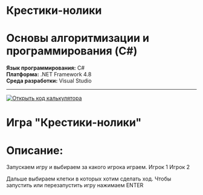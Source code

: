 # Крестики-нолики 
# Основы алгоритмизации и программирования (C#)

 
**Язык программирования:** C#  
**Платформа:** .NET Framework 4.8  
**Среда разработки:** Visual Studio  

---


[![Открыть код калькулятора](https://img.shields.io/badge/Код-Крестики-нолики)](https://github.com/FallCracka/chalenge/blob/main/%D0%BA%D1%80%D0%B5%D1%81%D1%82%D0%B8%D0%BA%D0%B8%20%D0%BD%D0%BE%D0%BB%D0%B8%D0%BA%D0%B8/Program.cs)  


# Игра "Крестики-нолики"
# Описание:

Запускаем игру и выбираем за какого игрока играем.
Игрок 1
Игрок 2

Дальше выбираем клетки в которых хотим сделать ход.
Чтобы запустить или перезапустить игру нажимаем ENTER
